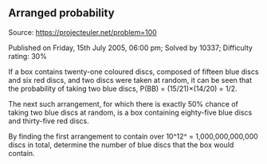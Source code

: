 Arranged probability
--------------------

Source: https://projecteuler.net/problem=100

Published on Friday, 15th July 2005, 06:00 pm; Solved by 10337;
Difficulty rating: 30%

If a box contains twenty-one coloured discs, composed of fifteen blue
discs and six red discs, and two discs were taken at random, it can be
seen that the probability of taking two blue discs, P(BB) =
(15/21)×(14/20) = 1/2.

The next such arrangement, for which there is exactly 50% chance of
taking two blue discs at random, is a box containing eighty-five blue
discs and thirty-five red discs.

By finding the first arrangement to contain over 10^12^ =
1,000,000,000,000 discs in total, determine the number of blue discs
that the box would contain.
